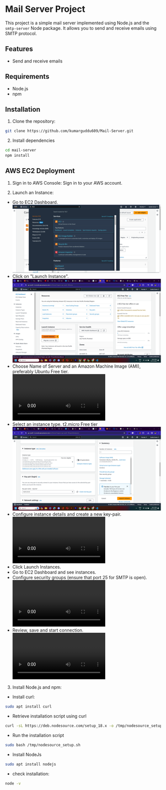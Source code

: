 # Mail Server Project

This project is a simple mail server implemented using Node.js and the `smtp-server` Node package. It allows you to send and receive emails using SMTP protocol.

## Features

- Send and receive emails

## Requirements

- Node.js
- npm

## Installation

1. Clone the repository:

```bash
git clone https://github.com/kumarguddu609/Mail-Server.git
```

2. Install dependencies

```bash
cd mail-server
npm install
```

## AWS EC2 Deployment

1. Sign in to AWS Console: Sign in to your AWS account.

2. Launch an Instance:

- Go to EC2 Dashboard.
  ![alt text](/resources/EC2.png)
- Click on "Launch Instance".
  ![alt text](/resources/launch.png)
- Choose Name of Server and an Amazon Machine Image (AMI), preferably Ubuntu Free tier.
  ![alt text](/resources/1.mp4)
- Select an instance type.
  t2.micro Free tier
  ![alt text](/resources/instance.png)
- Configure instance details and create a new key-pair.
  ![alt text](/resources/2.mp4)
- Click Launch Instances.
- Go to EC2 Dashboard and see instances.
- Configure security groups (ensure that port 25 for SMTP is open).
  ![alt text](/resources/3.mp4)
- Review, save and start connection.
  ![alt text](/resources/4.mp4)

3. Install Node.js and npm:

- Install curl:

```bash
sudo apt install curl
```

- Retrieve installation script using curl

```bash
curl -sL https://deb.nodesource.com/setup_18.x -o /tmp/nodesource_setup.sh
```

- Run the installation script

```bash
sudo bash /tmp/nodesource_setup.sh
```

- Install NodeJs

```bash
sudo apt install nodejs
```

- check installation:

```bash
node -v
```
